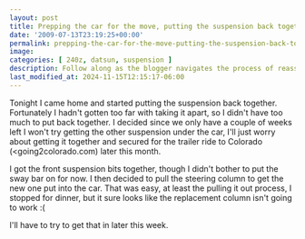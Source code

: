 ```yaml
---
layout: post
title: Prepping the car for the move, putting the suspension back together
date: '2009-07-13T23:19:25+00:00'
permalink: prepping-the-car-for-the-move-putting-the-suspension-back-together
image: 
categories: [ 240z, datsun, suspension ]
description: Follow along as the blogger navigates the process of reassembling a car suspension and preparing for a trailer ride to Colorado.
last_modified_at: 2024-11-15T12:15:17-06:00
---
```


Tonight I came home and started putting the suspension back together. Fortunately I hadn't gotten too far with taking it apart, so I didn't have too much to put back together. I decided since we only have a couple of weeks left I won't try getting the other suspension under the car, I'll just worry about getting it together and secured for the trailer ride to Colorado (<going2colorado.com) later this month.

I got the front suspension bits together, though I didn't bother to put the sway bar on for now. I then decided to pull the steering column to get the new one put into the car. That was easy, at least the pulling it out process, I stopped for dinner, but it sure looks like the replacement column isn't going to work :(

I'll have to try to get that in later this week.






